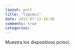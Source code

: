 ```yaml
---
layout: post
title: "lspcmci"
date: 2013-07-13 16:50
comments: true
categories: 
---
```

Muestra los dispositivos pcmci.

